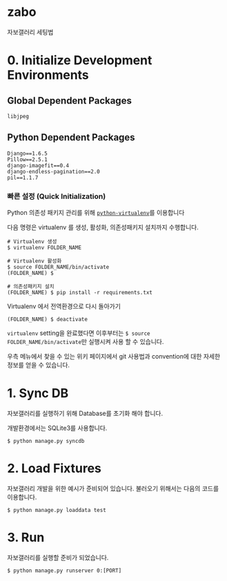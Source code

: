 zabo
====

자보갤러리 세팅법

# 0. Initialize Development Environments 

## Global Dependent Packages 

`libjpeg`


## Python Dependent Packages 

```
Django==1.6.5
Pillow==2.5.1
django-imagefit==0.4
django-endless-pagination==2.0
pil==1.1.7
```

### 빠른 설정 (Quick Initialization)

Python 의존성 패키지 관리를 위해 [`python-virtualenv`](https://pypi.python.org/pypi/virtualenv)를 이용합니다

다음 명령은 virtualenv 를 생성, 활성화, 의존성패키지 설치까지 수행합니다.

```
# Virtualenv 생성 
$ virtualenv FOLDER_NAME

# Virtualenv 활성화 
$ source FOLDER_NAME/bin/activate
(FOLDER_NAME) $ 

# 의존성패키지 설치
(FOLDER_NAME) $ pip install -r requirements.txt
```

Virtualenv 에서 전역환경으로 다시 돌아가기
```
(FOLDER_NAME) $ deactivate
```

`virtualenv` setting을 완료했다면 이후부터는 `$ source FOLDER_NAME/bin/activate`만 실행시켜 사용 할 수 있습니다.

우측 메뉴에서 찾을 수 있는 위키 페이지에서 git 사용법과 convention에 대한 자세한 정보를 얻을 수 있습니다.

# 1. Sync DB

자보갤러리를 실행하기 위해 Database를 초기화 해야 합니다. 

개발환경에서는 SQLite3를 사용합니다. 

```
$ python manage.py syncdb
```

# 2. Load Fixtures 

자보갤러리 개발을 위한 예시가 준비되어 있습니다. 
불러오기 위해서는 다음의 코드를 이용합니다. 

```
$ python manage.py loaddata test
```

# 3. Run

자보갤러리를 실행할 준비가 되었습니다. 

```
$ python manage.py runserver 0:[PORT]
```


